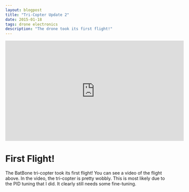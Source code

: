 ```yaml
---
layout: blogpost
title: "Tri-Copter Update 2"
date: 2015-01-18
tags: drone electronics
description: "The drone took its first flight!"
---
```


<p align="center">
<iframe width="560" height="315" src="https://www.youtube.com/embed/YgfCGS8Neso" frameborder="0" allow="accelerometer; autoplay; encrypted-media; gyroscope; picture-in-picture" allowfullscreen></iframe>
</p>

# First Flight!

The BatBone tri-copter took its first flight! You can see a video of the flight above. In the video, the tri-copter is pretty wobbly. This is most likely due to the PID tuning that I did. It clearly still needs some fine-tuning.
